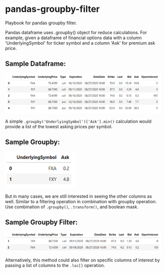 # pandas-groupby-filter
Playbook for pandas groupby filter.

Pandas dataframe uses .groupby() object for reduce calculations.  For example, given a dataframe of financial options data with a column 'UnderlyingSymbol' for ticker symbol and a column 'Ask' for premium ask price.

## Sample Dataframe: 
![Sample Dataframe](df_sample.png)

A simple `.groupby('UnderlyingSymbol')['Ask'].min()` calculation would provide a list of the lowest asking prices per symbol.  

## Sample Groupby: 
![Sample Groupby](df_groupby.png)

But in many cases, we are still interested in seeing the other columns as well.  Similar to a filtering operation in combination with groupby operation.  Use combination of `.groupby()`, `.transform()`, and boolean mask.  

## Sample Groupby Filter: 
![Sample Groupby Filter](df_gb_filter.png)

Alternatively, this method could also filter on specific columns of interest by passing a list of columns to the `.loc[]` operation.  
